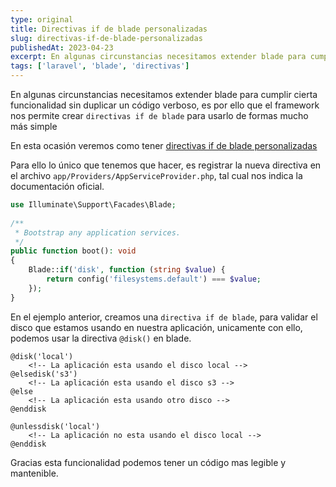 ```yaml
---
type: original
title: Directivas if de blade personalizadas
slug: directivas-if-de-blade-personalizadas
publishedAt: 2023-04-23
excerpt: En algunas circunstancias necesitamos extender blade para cumplir cierta funcionalidad sin duplicar un código verboso, es por ello que el framework nos permite crear directivas if de blade para usarlo de formas mucho más simple
tags: ['laravel', 'blade', 'directivas']
---
```


En algunas circunstancias necesitamos extender blade para cumplir cierta funcionalidad sin duplicar un código verboso, es por ello que el framework nos permite crear `directivas if de blade` para usarlo de formas mucho más simple

En esta ocasión veremos como tener <a href="https://laravel.com/docs/10.x/blade#custom-if-statements" target="_blank" title="Documentación de laravel" rel="nofollow">directivas if de blade personalizadas</a>

Para ello lo único que tenemos que hacer, es registrar la nueva directiva en el archivo `app/Providers/AppServiceProvider.php`, tal cual nos indica la documentación oficial.

```php title="AppServiceProvider.php"
use Illuminate\Support\Facades\Blade;
 
/**
 * Bootstrap any application services.
 */
public function boot(): void
{
    Blade::if('disk', function (string $value) {
        return config('filesystems.default') === $value;
    });
}
```

En el ejemplo anterior, creamos una `directiva if de blade`, para validar el disco que estamos usando en nuestra aplicación, unicamente con ello, podemos usar la directiva `@disk()` en blade.

```blade
@disk('local')
    <!-- La aplicación esta usando el disco local -->
@elsedisk('s3')
    <!-- La aplicación esta usando el disco s3 -->
@else
    <!-- La aplicación esta usando otro disco -->
@enddisk
 
@unlessdisk('local')
    <!-- La aplicación no esta usando el disco local -->
@enddisk
```

Gracias esta funcionalidad podemos tener un código mas legible y mantenible.